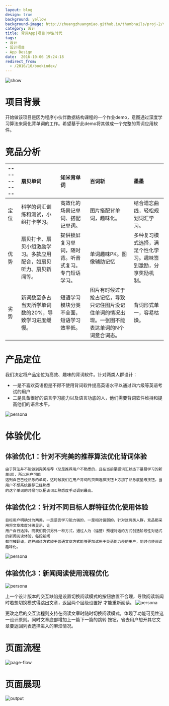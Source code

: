 ```yaml
---
layout: blog
design: true
background: yellow
background-image: http://zhuangzhuangmiao.github.io/thumbnails/proj-2/thumb.jpg
category: 设计
title: 背词App|项目|学生时代
tags:
- 设计
- 设计项目
- App Design
date:  2016-10-06 19:24:18
redirect_from:
  - /2016/10/bookindex/
---
```


![show](http://zhuangzhuangmiao.github.io/thumbnails/proj-2/show.png)

# 项目背景

开始做该项目是因为程序小伙伴数据结构课程的一个作业demo，意图通过深度学习算法来简化背单词的工作。希望基于此demo将其做成一个完整的背词应用软件。

# 竞品分析

| ---------- | 扇贝单词                                                           | 知米背单词                                            | 百词斩                                                                                         | 墨墨                                                            |
| :--------- | :----------------------------------------------------------- | :----------------------------------------------- | :------------------------------------------------------------------------------------- | :--------------------------------------------------------- |
| 定位       |  科学的词汇训练和测试，小组打卡学习。                               | 高效化的场景记单词、搭配记单词。                     | 图片搭配背单词，趣味化。                                                                        | 结合遗忘曲线，轻松规划词汇学习。                               |
| 优势       |  扇贝打卡、扇贝小组激励学习。多款应用配合，如扇贝听力、扇贝新闻等。 | 提供锁屏复习单词，随时背。听音式复习。专门短语学习。 | 单词趣味PK。图像辅助记忆                                                                        | 多种复习模式选择，满足个性化学习。趣味签到激励，分享奖励机制。 |
| 劣势       |  新词数至多占当天所学单词数的20%，导致学习进度缓慢。                | 短语学习模块分类不全面，短语学习效率低。             | 图片有时候过于抢占记忆，导致只记住图片没记住单词的情况出现。一张图不能表达单词的N个词意合词态。 | 背词形式单一，容易枯燥。                                       |

# 产品定位

我们决定将产品定位为高效、趣味的背词软件。针对两类人群设计：
* 一是不喜欢英语但是不得不使用背词软件提高英语水平以通过四六级等英语考试的用户
* 二是具备很好的语言学习能力以及语言功底的人，他们需要背词软件维持和提高他们的语言水平。

![persona](http://zhuangzhuangmiao.github.io/thumbnails/proj-2/persona.png)

# 体验优化

## 体验优化1：针对不完美的推荐算法优化背词体验

    由于算法并不能做到完美推荐（总是推荐用户不熟悉的，且在当前掌握词汇状态下最易学习的新单词），所以用户可能
    遇到自己已经熟悉的单词，这时候我们在用户背词的页面选择按钮上方加了熟悉度星级按钮，当用户不想系统推荐已经熟悉
    的这个单词的时候可以把该词汇熟悉度手动调到最高。
    
## 体验优化2：针对不同目标人群特征优化使用体验
    
    目标用户明确分为两类，一是语言学习能力强的，一是相对偏弱的，针对这两类人群，竞品都采用将文章难度分级显示，让
    用户自行选择。而我们提供另外一种方式，通过人为（运营）预埋对话的方式创造阶段性对话式的新闻阅读体验，每段新闻
    都可被翻译，这种阅读方式较于普通文章方式能够更加试用于英语能力差的用户，同时也使阅读趣味化。
![persona](http://zhuangzhuangmiao.github.io/thumbnails/proj-2/details.png)

## 体验优化3：新闻阅读使用流程优化

![persona](http://zhuangzhuangmiao.github.io/thumbnails/proj-2/news1.png)

上一个设计版本的交互缺陷是设置切换阅读模式的按钮放置不合理，导致阅读新闻时若想切换模式得跳出文章，返回两个层级设置好
才能重新阅读。
![persona](http://zhuangzhuangmiao.github.io/thumbnails/proj-2/news2.png)

更改之后的交互流程则支持在阅读文章时随时切换阅读模式，体现了功能可见性这一设计原则。同时文章底部增加上一篇下一篇的跳转
按钮，省去用户想开其它文章要返回列表选择进入的麻烦情况。


# 页面流程

![page-flow](http://zhuangzhuangmiao.github.io/thumbnails/proj-2/page-flow.png)

# 页面展现

![output](http://zhuangzhuangmiao.github.io/thumbnails/proj-2/output.png)
